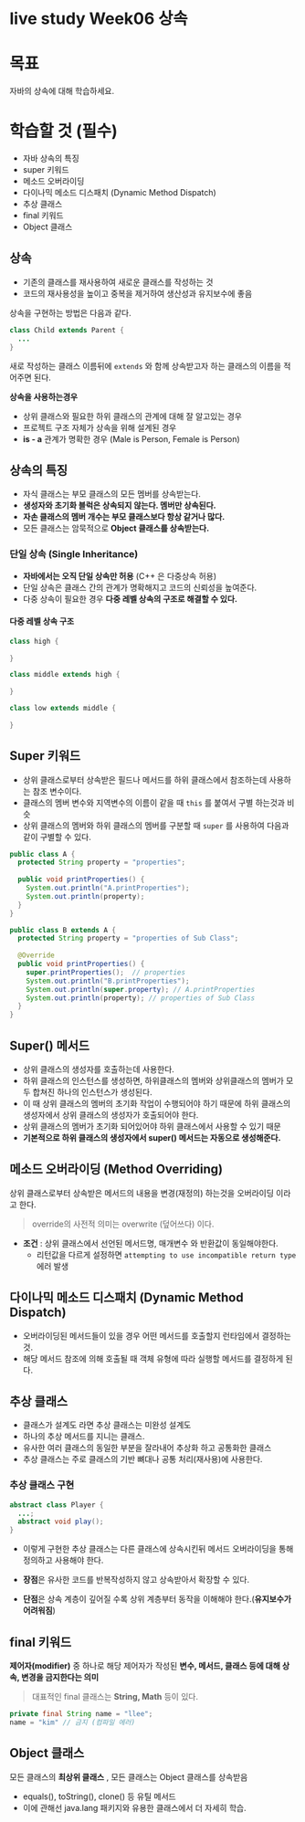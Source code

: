 # live study Week06 상속

# 목표

자바의 상속에 대해 학습하세요.

# 학습할 것 (필수)

- 자바 상속의 특징
- super 키워드
- 메소드 오버라이딩
- 다이나믹 메소드 디스패치 (Dynamic Method Dispatch)
- 추상 클래스
- final 키워드
- Object 클래스



## 상속

* 기존의 클래스를 재사용하여 새로운 클래스를 작성하는 것
* 코드의 재사용성을 높이고 중복을 제거하여 생산성과 유지보수에 좋음

상속을 구현하는 방법은 다음과 같다.

```java
class Child extends Parent {
  ...
}
```

새로 작성하는 클래스 이름뒤에 `extends` 와 함께 상속받고자 하는 클래스의 이름을 적어주면 된다.

**상속을 사용하는경우**

* 상위 클래스와 필요한 하위 클래스의 관계에 대해 잘 알고있는 경우
* 프로젝트 구조 자체가 상속을 위해 설계된 경우
* **is - a** 관계가 명확한 경우 (Male is Person, Female is Person)

## 상속의 특징

* 자식 클래스는 부모 클래스의 모든 멤버를 상속받는다.
* **생성자와 초기화 블럭은 상속되지 않는다. 멤버만 상속된다.**
* **자손 클래스의 멤버 개수는 부모 클래스보다 항상 같거나 많다.**
* 모든 클래스는 암묵적으로 **Object 클래스를 상속받는다.** 



### 단일 상속 (Single Inheritance)

* **자바에서는 오직 단일 상속만 허용** (C++ 은 다중상속 허용)
* 단일 상속은 클래스 간의 관계가 명확해지고 코드의 신뢰성을 높여준다.
* 다중 상속이 필요한 경우 **다중 레벨 상속의 구조로 해결할 수 있다.**



#### 다중 레벨 상속 구조

```java
class high {
  
}

class middle extends high {
  
}

class low extends middle {
  
}
```



## Super 키워드

* 상위 클래스로부터 상속받은 필드나 메서드를 하위 클래스에서 참조하는데 사용하는 참조 변수이다.
* 클래스의 멤버 변수와 지역변수의 이름이 같을 때 `this` 를 붙여서 구별 하는것과 비슷
* 상위 클래스의 멤버와 하위 클래스의 멤버를 구분할 때 `super` 를 사용하여 다음과 같이 구별할 수 있다.

```java
public class A {
  protected String property = "properties";
  
  public void printProperties() { 
    System.out.println("A.printProperties");
    System.out.println(property); 
  } 
} 

public class B extends A { 
  protected String property = "properties of Sub Class";
  
  @Override 
  public void printProperties() { 
    super.printProperties();  // properties
    System.out.println("B.printProperties"); 
    System.out.println(super.property); // A.printProperties
    System.out.println(property); // properties of Sub Class
  }
}
```



## Super() 메서드

* 상위 클래스의 생성자를 호출하는데 사용한다.
* 하위 클래스의 인스턴스를 생성하면, 하위클래스의 멤버와 상위클래스의 멤버가 모두 합쳐진 하나의 인스턴스가 생성된다.
* 이 때 상위 클래스의 멤버의 초기화 작업이 수행되어야 하기 때문에 하위 클래스의 생성자에서 상위 클래스의 생성자가 호출되어야 한다.
* 상위 클래스의 멤버가 초기화 되어있어야 하위 클래스에서 사용할 수 있기 때문
* **기본적으로 하위 클래스의 생성자에서 super() 메서드는 자동으로 생성해준다.**



## 메소드 오버라이딩 (Method Overriding)

상위 클래스로부터 상속받은 메서드의 내용을 변경(재정의) 하는것을 오버라이딩 이라고 한다.

> override의 사전적 의미는 overwrite (덮어쓰다) 이다.

* **조건** : 상위 클래스에서 선언된 메서드명, 매개변수 와 반환값이 동일해야한다.
  * 리턴값을 다르게 설정하면 `attempting to use incompatible return type` 에러 발생







## 다이나믹 메소드 디스패치 (Dynamic Method Dispatch)

* 오버라이딩된 메서드들이 있을 경우 어떤 메서드를 호출할지 런타임에서 결정하는 것.
* 해당 메서드 참조에 의해 호출될 때 객체 유형에 따라 실행할 메서드를 결정하게 된다.



## 추상 클래스

* 클래스가 설계도 라면 추상 클래스는 미완성 설계도
* 하나의 추상 메서드를 지니는 클래스.
* 유사한 여러 클래스의 동일한 부분을 잘라내어 추상화 하고 공통화한 클래스
* 추상 클래스는 주로 클래스의 기반 뼈대나 공통 처리(재사용)에 사용한다.



### 추상 클래스 구현

```java
abstract class Player {
  ...;
  abstract void play();
}
```

* 이렇게 구현한 추상 클래스는 다른 클래스에 상속시킨뒤 메서드 오버라이딩을 통해 정의하고 사용해야 한다.

* **장점**은 유사한 코드를 반복작성하지 않고 상속받아서 확장할 수 있다.
* **단점**은 상속 계층이 깊어질 수록 상위 계층부터 동작을 이해해야 한다.(**유지보수가 어려워짐**)



## final 키워드

**제어자(modifier)** 중 하나로 해당 제어자가 작성된 **변수, 메서드, 클래스 등에 대해 상속, 변경을 금지한다는 의미**

> 대표적인 final 클래스는 **String, Math** 등이 있다.

```java
private final String name = "llee";
name = "kim" // 금지 (컴파일 에러)
```





## Object 클래스

모든 클래스의 **최상위 클래스** , 모든 클래스는 Object 클래스를 상속받음

* equals(), toString(), clone() 등 유틸 메서드
* 이에 관해선 java.lang 패키지와 유용한 클래스에서 더 자세히 학습.

